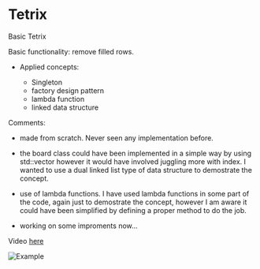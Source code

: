 # Tetrix
Basic Tetrix

Basic functionality: remove filled rows.

- Applied concepts:

	- Singleton
	- factory design pattern
	- lambda function
	- linked data structure

Comments:

- made from scratch. Never seen any implementation before.

- the board class could have been implemented in a simple way by using std::vector
	however it would have involved juggling more with index. I wanted to use a dual 
	linked list type of data structure to demostrate the concept.
	
- use of lambda functions. I have used lambda functions in some part of the code, again
just to demostrate the concept, however I am aware it could have been simplified by
defining a proper method to do the job.

- working on some improments now...

Video [here](http://103.102.44.126/img/tetrix.html)

![Example](https://i.postimg.cc/wxL72WrX/tetrix.png)
